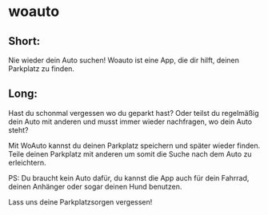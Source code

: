 # woauto


## Short:

Nie wieder dein Auto suchen! Woauto ist eine App, die dir hilft, deinen Parkplatz zu finden.

## Long:

Hast du schonmal vergessen wo du geparkt hast?
Oder teilst du regelmäßig dein Auto mit anderen und musst immer wieder nachfragen, wo dein Auto steht?

Mit WoAuto kannst du deinen Parkplatz speichern und später wieder finden.
Teile deinen Parkplatz mit anderen um somit die Suche nach dem Auto zu erleichtern.

PS: Du braucht kein Auto dafür, du kannst die App auch für dein Fahrrad, deinen Anhänger oder sogar deinen Hund benutzen.

Lass uns deine Parkplatzsorgen vergessen!

